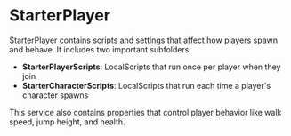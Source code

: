 # StarterPlayer

StarterPlayer contains scripts and settings that affect how players spawn and behave. It includes two important subfolders:

- **StarterPlayerScripts**: LocalScripts that run once per player when they join
- **StarterCharacterScripts**: LocalScripts that run each time a player's character spawns

This service also contains properties that control player behavior like walk speed, jump height, and health.